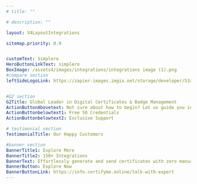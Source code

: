 ```yaml
---
# title: ""

# description: ""

layout: V4LayoutIntegrations

sitemap.priority: 0.9


customText: Simplero
HeroButtonLinkText: simplero
BoxImage: /assets4/images/integrations/integrations image (1).png
#compare section
leftSideLogoLink: https://zapier-images.imgix.net/storage/developer/53abed8cad376ceb461deff4bacfe436.png?auto=format&ixlib=react-9.8.0&fit=crop&q=50&w=60&h=60&dpr=1


#G2 section
G2Title: Global Leader in Digital Certificates & Badge Management
ActionButtonAbovetext: Not sure about how to begin? Let us guide you in the right direction!
ActionButtonbelowtext1: Free 50 Credentials
ActionButtonbelowtext2: Exclusive Support

# testimonial section
TestimonialTitle: Our Happy Customers   

#banner section
BannerTitle1: Explore More
BannerTitle2: 150+ Integrations
BannerText: Effortlessly generate and send certificates with zero manual intervention using the most advanced digital credential management software of 2023.
BannerButton: Explore Now
BannerButtonLink: https://info.certifyme.online/talk-with-expert
---
```


